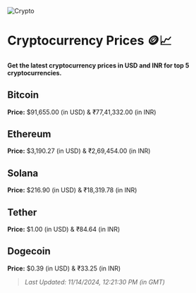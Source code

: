 
![Crypto](https://www.techguide.com.au/wp-content/uploads/2020/11/crypto3.jpeg)

# Cryptocurrency Prices 🪙📈

#### Get the latest cryptocurrency prices in USD and INR for top 5 cryptocurrencies.

## Bitcoin

**Price:** $91,655.00 (in USD) & ₹77,41,332.00 (in INR)

## Ethereum

**Price:** $3,190.27 (in USD) & ₹2,69,454.00 (in INR)

## Solana

**Price:** $216.90 (in USD) & ₹18,319.78 (in INR)

## Tether

**Price:** $1.00 (in USD) & ₹84.64 (in INR)

## Dogecoin

**Price:** $0.39 (in USD) & ₹33.25 (in INR)

> _Last Updated: 11/14/2024, 12:21:30 PM (in GMT)_
